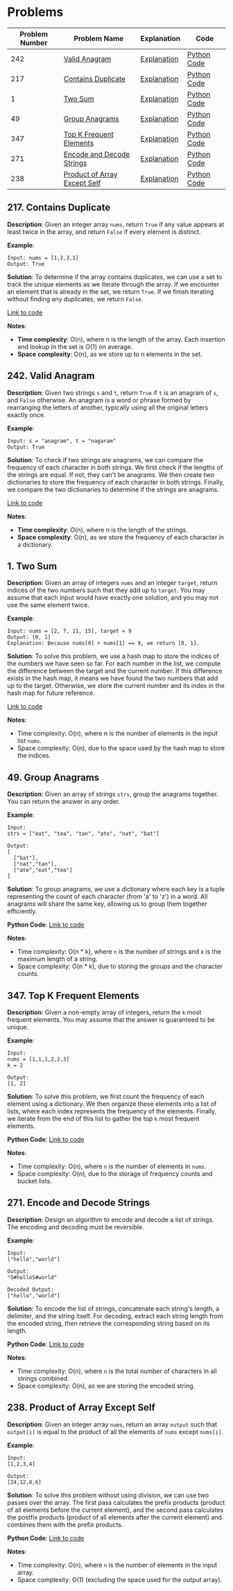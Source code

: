 # Problems
| Problem Number | Problem Name               | Explanation                                             | Code                                                  |
|----------------|----------------------------|---------------------------------------------------------|-------------------------------------------------------|
| 242            | [Valid Anagram](#242-valid-anagram) | [Explanation](#242-valid-anagram)                         | [Python Code](./242_valid_anagram.py)                 |
| 217            | [Contains Duplicate](#217-contains-duplicate) | [Explanation](#217-contains-duplicate)                  | [Python Code](./217_contains_duplicate.py)            |
| 1              | [Two Sum](#1-two-sum) | [Explanation](#1-two-sum)                            | [Python Code](./001_two_sum.py)     |
| 49             | [Group Anagrams](#49-group-anagrams) | [Explanation](#49-group-anagrams)            | [Python Code](./049_group_anagrams.py)           |
| 347            | [Top K Frequent Elements](#347-top-k-frequent-elements) | [Explanation](#347-top-k-frequent-elements) | [Python Code](./347_top_k_frequent_elements.py) |
| 271            | [Encode and Decode Strings](#271-encode-and-decode-strings) | [Explanation](#271-encode-and-decode-strings) | [Python Code](./271_encode_decode_strings.py) |
| 238            | [Product of Array Except Self](#238-product-of-array-except-self) | [Explanation](#238-product-of-array-except-self) | [Python Code](./238_product_of_array_except_self.py) |

## 217. Contains Duplicate

**Description**:
Given an integer array `nums`, return `True` if any value appears at least twice in the array, and return `False` if every element is distinct.

**Example**:
```plaintext
Input: nums = [1,2,3,1]
Output: True
```

**Solution**:
To determine if the array contains duplicates, we can use a set to track the unique elements as we iterate through the array. If we encounter an element that is already in the set, we return `True`. If we finish iterating without finding any duplicates, we return `False`.

[Link to code](217_contains_duplicate.py)

**Notes**:
- **Time complexity**: O(n), where n is the length of the array. Each insertion and lookup in the set is O(1) on average.
- **Space complexity**: O(n), as we store up to n elements in the set.

## 242. Valid Anagram

**Description**:
Given two strings `s` and `t`, return `True` if `t` is an anagram of `s`, and `False` otherwise. An anagram is a word or phrase formed by rearranging the letters of another, typically using all the original letters exactly once.

**Example**:
```plaintext
Input: s = "anagram", t = "nagaram"
Output: True
```

**Solution**:
To check if two strings are anagrams, we can compare the frequency of each character in both strings. We first check if the lengths of the strings are equal. If not, they can't be anagrams. We then create two dictionaries to store the frequency of each character in both strings. Finally, we compare the two dictionaries to determine if the strings are anagrams.

[Link to code](242_valid_anagram.py)

**Notes**:
- **Time complexity**: O(n), where n is the length of the strings.
- **Space complexity**: O(n), as we store the frequency of each character in a dictionary.

## 1. Two Sum

**Description**:
Given an array of integers `nums` and an integer `target`, return indices of the two numbers such that they add up to `target`. You may assume that each input would have exactly one solution, and you may not use the same element twice. 

**Example**:
```plaintext
Input: nums = [2, 7, 11, 15], target = 9
Output: [0, 1]
Explanation: Because nums[0] + nums[1] == 9, we return [0, 1].
```

**Solution**:
To solve this problem, we use a hash map to store the indices of the numbers we have seen so far. For each number in the list, we compute the difference between the target and the current number. If this difference exists in the hash map, it means we have found the two numbers that add up to the target. Otherwise, we store the current number and its index in the hash map for future reference.

[Link to code](001_two_sum.py)

**Notes**:
- Time complexity: O(n), where n is the number of elements in the input list `nums`.
- Space complexity: O(n), due to the space used by the hash map to store the indices.

## 49. Group Anagrams

**Description**:
Given an array of strings `strs`, group the anagrams together. You can return the answer in any order.

**Example**:
```plaintext
Input:
strs = ["eat", "tea", "tan", "ate", "nat", "bat"]

Output:
[
  ["bat"],
  ["nat","tan"],
  ["ate","eat","tea"]
]
```

**Solution**:
To group anagrams, we use a dictionary where each key is a tuple representing the count of each character (from 'a' to 'z') in a word. All anagrams will share the same key, allowing us to group them together efficiently.

**Python Code**:
[Link to code](049_group_anagrams.py)

**Notes**:
- Time complexity: O(n * k), where `n` is the number of strings and `k` is the maximum length of a string.
- Space complexity: O(n * k), due to storing the groups and the character counts.

## 347. Top K Frequent Elements

**Description**:
Given a non-empty array of integers, return the `k` most frequent elements. You may assume that the answer is guaranteed to be unique.

**Example**:
```plaintext
Input:
nums = [1,1,1,2,2,3]
k = 2

Output:
[1, 2]
```

**Solution**:
To solve this problem, we first count the frequency of each element using a dictionary. We then organize these elements into a list of lists, where each index represents the frequency of the elements. Finally, we iterate from the end of this list to gather the top `k` most frequent elements.

**Python Code**:
[Link to code](347_top_k_frequent_elements.py)

**Notes**:
- Time complexity: O(n), where `n` is the number of elements in `nums`.
- Space complexity: O(n), due to the storage of frequency counts and bucket lists.

## 271. Encode and Decode Strings

**Description**:
Design an algorithm to encode and decode a list of strings. The encoding and decoding must be reversible.

**Example**:
```plaintext
Input:
["hello","world"]

Output:
"5#hello5#world"

Decoded Output:
["hello","world"]
```

**Solution**:
To encode the list of strings, concatenate each string's length, a delimiter, and the string itself. For decoding, extract each string length from the encoded string, then retrieve the corresponding string based on its length.

**Python Code**:
[Link to code](271_encode_decode_strings.py)

**Notes**:
- Time complexity: O(n), where `n` is the total number of characters in all strings combined.
- Space complexity: O(n), as we are storing the encoded string.

## 238. Product of Array Except Self

**Description**:
Given an integer array `nums`, return an array `output` such that `output[i]` is equal to the product of all the elements of `nums` except `nums[i]`.

**Example**:
```plaintext
Input:
[1,2,3,4]

Output:
[24,12,8,6]
```

**Solution**:
To solve this problem without using division, we can use two passes over the array. The first pass calculates the prefix products (product of all elements before the current element), and the second pass calculates the postfix products (product of all elements after the current element) and combines them with the prefix products.

**Python Code**:
[Link to code](238_product_of_array_except_self.py)

**Notes**:
- Time complexity: O(n), where `n` is the number of elements in the input array.
- Space complexity: O(1) (excluding the space used for the output array).